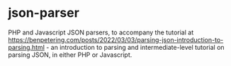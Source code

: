 # json-parser

PHP and Javascript JSON parsers, to accompany the tutorial at https://benpetering.com/posts/2022/03/03/parsing-json-introduction-to-parsing.html - an introduction to parsing and intermediate-level tutorial on parsing JSON, in either PHP or Javascript.


